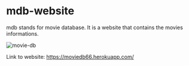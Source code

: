 # mdb-website
mdb stands for movie database. It is a website that contains the movies informations.

![movie-db](https://user-images.githubusercontent.com/50628520/112197939-b6eb6400-8c34-11eb-8650-6dfd3e41662f.jpg)


Link to website: https://moviedb66.herokuapp.com/

